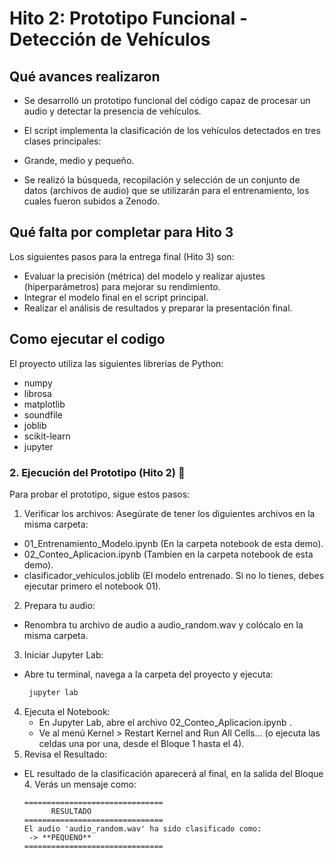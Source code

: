 # Hito 2: Prototipo Funcional - Detección de Vehículos

## Qué avances realizaron

* Se desarrolló un prototipo funcional del código capaz de procesar un audio y detectar la presencia de vehículos.
* El script implementa la clasificación de los vehículos detectados en tres clases principales:
* Grande, medio y pequeño.

* Se realizó la búsqueda, recopilación y selección de un conjunto de datos (archivos de audio) que se utilizarán para el entrenamiento, los cuales fueron subidos a Zenodo.

## Qué falta por completar para Hito 3

Los siguientes pasos para la entrega final (Hito 3) son:

* Evaluar la precisión (métrica) del modelo y realizar ajustes (hiperparámetros) para mejorar su rendimiento.
* Integrar el modelo final en el script principal.
* Realizar el análisis de resultados y preparar la presentación final.

## Como ejecutar el codigo

El proyecto utiliza las siguientes librerias de Python:
* numpy
* librosa
* matplotlib
* soundfile
* joblib
* scikit-learn
* jupyter

### 2. Ejecución del Prototipo (Hito 2) 🚗

Para probar el prototipo, sigue estos pasos:

1. Verificar los archivos: Asegúrate de tener los diguientes archivos en la misma carpeta:
* 01_Entrenamiento_Modelo.ipynb (En la carpeta notebook de esta demo).
* 02_Conteo_Aplicacion.ipynb (Tambien en la carpeta notebook de esta demo).
* clasificador_vehiculos.joblib (El modelo entrenado. Si no lo tienes, debes ejecutar primero el notebook 01).
2. Prepara tu audio:
  *  Renombra tu archivo de audio a audio_random.wav y colócalo en la misma carpeta.
3. Iniciar Jupyter Lab:
* Abre tu terminal, navega a la carpeta del proyecto y ejecuta:
  ```bash
   jupyter lab
  ```
4. Ejecuta el Notebook:
   * En Jupyter Lab, abre el archivo 02_Conteo_Aplicacion.ipynb .
   * Ve al menú Kernel > Restart Kernel and Run All Cells... (o ejecuta las celdas una por una, desde el Bloque 1 hasta el 4).
5. Revisa el Resultado:
* EL resultado de la clasificación aparecerá al final, en la salida del Bloque 4. Verás un mensaje como:

    ```
    ===============================
          RESULTADO 
    ===============================
    El audio 'audio_random.wav' ha sido clasificado como:
     -> **PEQUENO**
    ===============================
    ```
